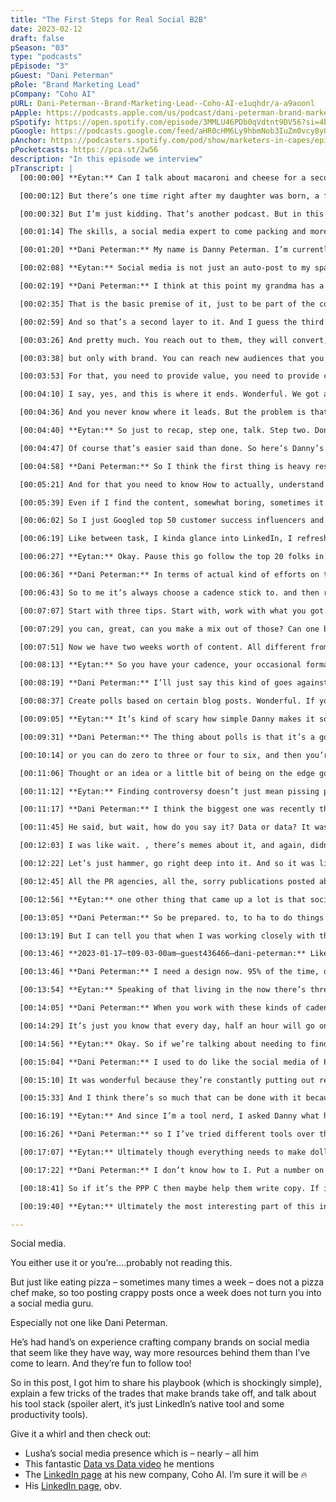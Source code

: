 ```yaml
---
title: "The First Steps for Real Social B2B"
date: 2023-02-12
draft: false
pSeason: "03"
type: "podcasts"
pEpisode: "3"
pGuest: "Dani Peterman"
pRole: "Brand Marketing Lead"
pCompany: "Coho AI"
pURL: Dani-Peterman--Brand-Marketing-Lead--Coho-AI-e1uqhdr/a-a9aoonl
pApple: https://podcasts.apple.com/us/podcast/dani-peterman-brand-marketing-lead-coho-ai/id1353391360?i=1000599185575
pSpotify: https://open.spotify.com/episode/3MMLU46PDb0qVdtnt9DV56?si=4b89b3b8f02e4fdb
pGoogle: https://podcasts.google.com/feed/aHR0cHM6Ly9hbmNob3IuZm0vcy8yOWI1NTgwL3BvZGNhc3QvcnNz/episode/MGY0OWZmODYtMzgzNy00YjE1LThlMjgtMGYxNmMxMWE4MWQy?sa=X&ved=0CAUQkfYCahcKEwiAkdnUg5D9AhUAAAAAHQAAAAAQAQ
pAnchor: https://podcasters.spotify.com/pod/show/marketers-in-capes/episodes/Dani-Peterman--Brand-Marketing-Lead--Coho-AI-e1uqhdr/a-a9aoonl
pPocketcasts: https://pca.st/2w56
description: "In this episode we interview"  
pTranscript: |
  [00:00:00] **Eytan:** Can I talk about macaroni and cheese for a second. It’s my comfort food. And I like making it almost as much as I love eating it.

  [00:00:12] But there’s one time right after my daughter was born, a friend brought over Mac and cheese and it blew my mind. It wasn’t fancy. It was just made perfectly. Pasta so El Dante, I had to learn the term El Dante. So for the next 20 minutes, I’m going to talk about the perfect Mac and cheese, the importance of emulsifying sauces, why high quality, cheese matters and more.

  [00:00:32] But I’m just kidding. That’s another podcast. But in this episode of marketers and capes, We’re going to take something commonplace, something you use every day, the Mac and cheese of marketing. And we’re going to talk about how a Michelin star chef would approach it. If my analogy is getting you confused. It’s me not you. Whom I ate and Bachmann the host of marketers and capes. Today, we’re going to take social media and crack it wide open with an expert. My social media skills or like my Mac and cheese. They’re good. But they’re not great. Like my aunt Louise, who is commenting well in her eighties. And her still pale in comparison to Danny. So stay tuned. We’re going to talk about Danny’s playbook that has enrolling with tens of thousands of followers.

  [00:01:14] The skills, a social media expert to come packing and more, but first meet Danny.

  [00:01:20] **Dani Peterman:** My name is Danny Peterman. I’m currently brand marketing lead at Coho, which is a small startup of almost 20 people. Most of my career has been in organic social media first at an agency with clients, customers and then two companies with a, with another one for a few months doing it in-house. The big one was WalkMe and recently I moved to Coho from Lusha started from scratch there. Really got this LinkedIn page with 2,700 followers, something like that. And grew it to 35,000 organically. Now just trying to build coho from scratch in terms of brand, social content, pr everything in, in anything.

  [00:02:08] **Eytan:** Social media is not just an auto-post to my space. When you update your tumbler, it’s gone beyond that. Here’s how Danny explains the role of social media to his grandma.

  [00:02:19] **Dani Peterman:** I think at this point my grandma has a Facebook account, so she knows social media in this like essence that things are happening, online, conversations are happening, and you wanna be a part of it. You wanna be a part of it. As an individual and you wanna be a part of it as a brand, as a company.

  [00:02:35] That is the basic premise of it, just to be part of the conversation. And once you kinda understand that level, you can understand on a deeper level that no one likes a person that only talks about themselves. Just like no one likes a company to be part of the conversation and just, just advertise about themselves because it’s just not interesting.

  [00:02:59] And so that’s a second layer to it. And I guess the third one, which I understood over time and. , I guess it can only come after doing it for a while, is that when you do, when you’re running ads you have a certain, you build a an audience, from the get-go what the audience size is, whether you are using Google or Facebook or LinkedIn for your ads or whatever.

  [00:03:26] And pretty much. You reach out to them, they will convert, a certain percentage will convert and they will become your customers. Great, wonderful roi. Positive, perfect,

  [00:03:38] but only with brand. You can reach new audiences that you didn’t expect to reach because they weren’t in your target audience that you’ve built from the get-go or that LinkedIn built for you or Google built for you and.

  [00:03:53] For that, you need to provide value, you need to provide content, you need to provide, you need to be part of a bigger conversation than just, here’s what my service can do for you. This is very it’s a very limited conversation. And so if you come to me and say, Hey, Danny, wanna be on my podcast, great.

  [00:04:10] I say, yes, and this is where it ends. Wonderful. We got a nice conversation. You get a piece of content, I get some exposure out there. Wonderful. But what if we become friends and we start a monthly conversation about our issues, then suddenly it becomes a much bigger thing that the fact that I was on your podcast or that we had some, like a business relationship, it becomes much bigger with a much more potential.

  [00:04:36] And you never know where it leads. But the problem is that it’s hard to track.

  [00:04:40] **Eytan:** So just to recap, step one, talk. Step two. Don’t just talk about yourself and step three, engage.

  [00:04:47] Of course that’s easier said than done. So here’s Danny’s playbook. Or macaroni recipes since I’m in the mood of dragging out a tired analogy for way too long.

  [00:04:58] **Dani Peterman:** So I think the first thing is heavy research. If you haven’t started it already, like the posting, it’s okay to wait a bit like the goal isn’t to. Just, ah, here’s 50,000 posts about this topic. That’s not the goal. The goal is to tell the story of the company and of the industry and of the pain points that your audience is looking to solve.

  [00:05:21] And for that you need to know How to actually, understand this new industry. So for me, one of the things that I do, I did here and I did done in the past is just make my LinkedIn feed a learning feed. So I just connect with all the biggest influencers in this industry.

  [00:05:39] Even if I find the content, somewhat boring, sometimes it doesn’t matter. I need to see what they’re talking about. So I’ll talk about that as well. And at LU it was salespeople. Like my whole feed became of the sales tips, sales insights, reports whatever. And now it’s more customer success and product and growth because that’s what coho is solving.

  [00:06:02] So I just Googled top 50 customer success influencers and just connected with all of them at once. People see LinkedIn as this yeah, it’s a social network obviously, but to me it’s like a, it’s al also a learning tool , I’m always on LinkedIn and. It just becomes part of your day.

  [00:06:19] Like between task, I kinda glance into LinkedIn, I refresh the page, send me, I see a post. I’m like, oh, okay. That’s interesting. I’ll remember that.

  [00:06:27] **Eytan:** Okay. Pause this go follow the top 20 folks in your space. Zone out and your LinkedIn feed for awhile and let’s move on to part two.

  [00:06:36] **Dani Peterman:** In terms of actual kind of efforts on the platform. It depends on how much time you have and how much resources you have.

  [00:06:43] So to me it’s always choose a cadence stick to. and then ramp up when you have more time and opportunity to do more. So can you, after, let’s say two, three weeks of research post once a week, most people can, do you have design resources? No. Okay. Start with the text post. Start with the poll.

  [00:07:07] Start with three tips. Start with, work with what you got. . You start with that. You build a calendar every Monday. That’s my weekly post. That’s it. Start with that. Carry on with your day. You have other tasks and some. Then you see, okay, I have more time. Can you boost it to two posts a week?

  [00:07:29] you can, great, can you make a mix out of those? Can one be text, one be an image? Can one be a poll? One be a link to a, an interesting article or to your blog post, for example. So once you do okay, two times, two posts a week. One is a text, one is a blog post, one is a poll, one is a PR article.

  [00:07:51] Now we have two weeks worth of content. All different from each other, the posts, and now you can even duplicate it. Okay, so the next text post will be only in two weeks. So people start to get different kinds of content and it doesn’t feel like you’re hammering the same point with the same format again and again.

  [00:08:13] **Eytan:** So you have your cadence, your occasional format mixes, and now you start to introduce your unique take.

  [00:08:19] **Dani Peterman:** I’ll just say this kind of goes against that, but if you have something that’s unique to you, some resource, let’s say you came in, social is non-existent, but the blog is big and there’s many readers. . Wonderful. Use that as your main resource. Take insights from there. Take infographics from there.

  [00:08:37] Create polls based on certain blog posts. Wonderful. If you have a big company, like one of the things I’ve done at Lusha was, okay, I didn’t have any resources, but we had employees there was like 70 employees when I joined. Okay. Maybe writing content with employees is your resource. Great. We started right, helping employees write, and the first quarter we did that, we had 300,000 impressions on LinkedIn from the employee posts.

  [00:09:05] **Eytan:** It’s kind of scary how simple Danny makes it sound. It’s marketing mastermind a second to learn a lifetime to master. So let’s level up. There’s two general themes that Danny kept on coming back to in our conversation. One finding a controversial edge and two: sticking to real-time marketing. Let’s start with controversy because if it works for the evening news, it works for me. And like the evening news coverage of an election, we start with a poll.

  [00:09:31] **Dani Peterman:** The thing about polls is that it’s a good way to be somewhat controversial. Because you’re splitting the answer. And if there’s any topic within your industry that’s, there’s opinions here and there. And the good thing about a poll is that you can choose like right in the middle and a little bit to the right, and right in the middle and a little bit to the left. For example, like one of the best polls that we had at Lusha, we were helping, like we had prospecting tools, right? So we helped people reach out to audiences and I asked how much time do you spend researching a prospect before you reach out to now you can do the brackets, you can do zero to 10 minutes or 11 to 20 or, and then everybody will just be zero to 10.

  [00:10:14] or you can do zero to three or four to six, and then you’re right in the middle that people are like, ah, I need to put my opinion on this. But even if you don’t do polls per se, this is just the format, right? Just that. , somewhat controversialness, whether you’re writing a post, a blog post, or a social post, or you’re doing a PR with the thought leadership or you’re helping your CEO write a social post. It needs to be something that’s just a little bit, on the edge of the normal opinion and it’s like the opposite of SEO content. Because SEO is usually more generic and it needs to just, have all the keywords and everybody needs to kindly agree on it. And so for it to be as popular as possible within the search rankings and stuff like that, but here it’s no, this is a one of a kind.

  [00:11:06] Thought or an idea or a little bit of being on the edge goes a long way because it compels people to comment.

  [00:11:12] **Eytan:** Finding controversy doesn’t just mean pissing people off here is an amazing example.

  [00:11:17] **Dani Peterman:** I think the biggest one was recently that we had the data video that kind of took over and went viral in Israel. Our HR recruiting team said we need to recruit data people. So we just sat down with the creative team and, worked hours on, on thinking of ideas and angles and all that and suddenly I really remembered this setup because, One of the guys are actually videographer, Gil.

  [00:11:45] He said, but wait, how do you say it? Data or data? It was just like a joke, like on the fly thing. And I was like, whoa, wait, I’ve seen memes because I live on the internet. I’ve seen memes talk exactly about that. And it goes back to the split having different opinions on the same topic kind of thing.

  [00:12:03] I was like wait. , there’s memes about it, and again, didn’t see the value in it, but the third person who was like our team leader, Shai, he came from like advertising agencies and he knows how to spot a good idea and he was like wait. He pointed something you said The conversation already exists.

  [00:12:22] Let’s just hammer, go right deep into it. And so it was like this magical moment. And we just did the whole thing in-house. We wrote the script. We used employees. We found all the content, we edited in-house, everything was in-house. And it just went completely viral with over half a million views. The LinkedIn exploded.

  [00:12:45] All the PR agencies, all the, sorry publications posted about it. And then last, a couple months ago, we won the best video of the year for employer branding,

  [00:12:56] **Eytan:** one other thing that came up a lot is that social media happens in real time. So that’s where social media experts need to live.

  [00:13:05] **Dani Peterman:** So be prepared. to, to ha to do things on the fly. And it’s not easy because you like to plan things and you have a calendar and all these, everybody wants to be like neat and organized and all that.

  [00:13:19] But I can tell you that when I was working closely with the design team I always ask them in advance for less than I would need be. Meaning let’s say I know that I have two posts this. and I can ask for two designs, but I always asked one design because then when I come to them like, listen, something happened. Something’s in the news. I want to comment now.

  [00:13:46] **2023-01-17–t09-03-00am–guest436466–dani-peterman:** Like,

  [00:13:46] **Dani Peterman:** I need a design now. 95% of the time, designers were like, we’re on it

  [00:13:54] **Eytan:** Speaking of that living in the now there’s three other things that popped up as important for quality social media marketing. Learning the lingo, taking advantage of internal assets, and tooling.

  [00:14:05] **Dani Peterman:** When you work with these kinds of cadences, it’s very much like a routine. You wake up in the morning, you brush your. . You get dressed. You don’t feel like these things took resources from your mind. It’s all automatic. You just do it. You wake up, you just do it. And so once you have cadences of content creation, of publishing, dates of, it’s just there.

  [00:14:29] It’s just you know that every day, half an hour will go on creating today’s post and it’s just there. And you move on and it takes time to get into it. Like the first post that I worked on took time because I needed to learn the language. I needed to learn the audience, and I could sit a full day on two posts. By the time I left, it was like, I had days of oh shit I need to post something today. And it was like 10 minutes later I had something.

  [00:14:56] **Eytan:** Okay. So if we’re talking about needing to find something to post today, The search should begin with a very Zen within.

  [00:15:04] **Dani Peterman:** I used to do like the social media of PWC Israel and I had so much content in my hands.

  [00:15:10] It was wonderful because they’re constantly putting out reports and predictions and all these McKinsey type of very big corporatey places. They have so much to work with and I do have comments and if I was their social media person, maybe I would’ve done things differently but sitting on this wealth of data and insights, it’s just amazing.

  [00:15:33] And I think there’s so much that can be done with it because at the end of the day, for a social media person, there’s this tension between what do I lean on that’s already happening in the company and I’m the person that’s putting it out there, and what do I need to create on my because I don’t have other things to lean on. Like I, I feel like every big company, the social media person has very little room to think of original ideas that are not based on something that’s already happening, because a big company has so much stuff going on then your job should be to focus on how do I take everything that’s happening here and make it interesting and make it creative and put it in the the best way to, to attract as many eyeballs as I can.

  [00:16:19] **Eytan:** And since I’m a tool nerd, I asked Danny what he uses. The man’s a purist though for which my credit card will thank him.

  [00:16:26] **Dani Peterman:** so I I’ve tried different tools over the years for like scheduling and analytics and all these things, and I just found that social media is flexible and keeps changing all the time that all these tools That are integrate with one platform, they don’t necessarily integrate with the different platform that or your analytics change because the native platform changed some of its analytics. Even at peak activity at Lusha, I was posting once a day, four times a week. So if I’m only posting once a day, I can just go natively and post it.

  [00:17:07] **Eytan:** Ultimately though everything needs to make dollars in order to make sense. And social media can be kind of nebulous. You can’t just get paid in likes. So how does Danny justify his social existence or social media existence? Really really well, actually.

  [00:17:22] **Dani Peterman:** I don’t know how to I. Put a number on it, but I know that I’ve been tagged in more conversation on LinkedIn than I’ve ever before. I’ve been reached out to my messaging inbox. When I say, I mean like a C E O or a C M O saying. Oh, I saw your posts, or, oh, I enjoy your content. Or suddenly I get invited to speak at an event that I’ve never been invited before. I remember the president of Lusha, which we were working on his LinkedIn presence, he used to tell me that the investors of the company, every time they meet they’re like, oh, really? Enjoying your content. , you get this, I like to refer it as like the oil in the engine of the machine. Like when you build an engine, you don’t put the oil from like the first moment. You first need the parts. So it’s okay, you build the machine of like leg gen and SEO and everything technically stands, but now like where’s the. How will it run fluidly and get you the best results? And for that, you need someone who can write, someone who can understand the audience, someone who knows the the language, someone who can do things on the spot and make quick pivots. Someone who can be of help to many different departments.

  [00:18:41] So if it’s the PPP C then maybe help them write copy. If it’s for content and the distribution how do you distribute that content throughout the, the web the whole connection of pr, social content, thought leadership, all these things go together as well. So you just see more and more connections. And I’ve been, for me it was always, Put the, like tentacles of an octopus into more things. And by the time I left Lucia, I was doing social and helping with creative. And I was in charge of employer branding. And at the end of the day, even if you can’t measure, and we could somewhat, it would be silly to say, oh, this person is not ROI positive for my organization. And even maybe the biggest thing about it is that you work without a budget. Like , my budget was very limited, mostly for tools and and maybe certain subscriptions to certain websites.

  [00:19:40] **Eytan:** Ultimately the most interesting part of this interview for me is that much like most of marketing, this is not rocket science. Danny’s entire strategy, which has proven to work again and again, is listening, finding the right wedges for content, leaning into them and adding some creativity. The Mac and cheese analogy does work just as well here as it works for my dinner. The ingredients are simple, but to do it really well, you need to do it deliberately and consistently. you can follow more of Danny’s stuff on LinkedIn, obviously where he practically lives. My name is Aidan Beckman. You can find some of my stuff at Backman dot. And I’ve got some Mac and cheese to make. Maybe it was some controversial ingredients like basil. Or Bazell who time to make a video.

---
```


Social media. 

You either use it or you’re….probably not reading this.

But just like eating pizza – sometimes many times a week – does not a pizza chef make, so too posting crappy posts once a week does not turn you into a social media guru. 

Especially not one like Dani Peterman.

He’s had hand’s on experience crafting company brands on social media that seem like they have way, way more resources behind them than I’ve come to learn. And they’re fun to follow too!

So in this post, I got him to share his playbook (which is shockingly simple), explain a few tricks of the trades that make brands take off, and talk about his tool stack (spoiler alert, it’s just LinkedIn’s native tool and some productivity tools).

Give it a whirl and then check out:

  * Lusha’s social media presence which is – nearly – all him
  * This fantastic [Data vs Data video](https://www.youtube.com/watch?v=U-2h2f5-jAs) he mentions
  * The [LinkedIn page](https://www.linkedin.com/company/coho-ai/?originalSubdomain=il) at his new company, Coho AI. I’m sure it will be 🔥
  * His [LinkedIn page](https://www.linkedin.com/in/danipeterman/), obv.